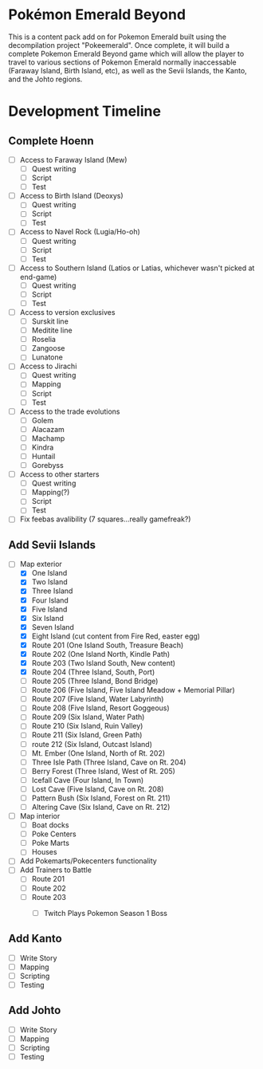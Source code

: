 # Pokémon Emerald Beyond
This is a content pack add on for Pokemon Emerald built using the decompilation project "Pokeemerald". Once complete, it will build a complete Pokemon Emerald Beyond game which will allow the player to travel to various sections of Pokemon Emerald normally inaccessable (Faraway Island, Birth Island, etc), as well as the Sevii Islands, the Kanto, and the Johto regions.


# Development Timeline

## Complete Hoenn
- [ ] Access to Faraway Island (Mew)
    - [ ] Quest writing
    - [ ] Script
    - [ ] Test
- [ ] Access to Birth Island (Deoxys)
    - [ ] Quest writing
    - [ ] Script
    - [ ] Test
- [ ] Access to Navel Rock (Lugia/Ho-oh)
    - [ ] Quest writing
    - [ ] Script
    - [ ] Test
- [ ] Access to Southern Island (Latios or Latias, whichever wasn't picked at end-game)
    - [ ] Quest writing
    - [ ] Script
    - [ ] Test
- [ ] Access to version exclusives
    - [ ] Surskit line
    - [ ] Meditite line
    - [ ] Roselia
    - [ ] Zangoose
    - [ ] Lunatone
- [ ] Access to Jirachi
    - [ ] Quest writing
    - [ ] Mapping
    - [ ] Script
    - [ ] Test
- [ ] Access to the trade evolutions
    - [ ] Golem
    - [ ] Alacazam
    - [ ] Machamp
    - [ ] Kindra
    - [ ] Huntail
    - [ ] Gorebyss
- [ ] Access to other starters
    - [ ] Quest writing
    - [ ] Mapping(?)
    - [ ] Script
    - [ ] Test
- [ ] Fix feebas avalibility (7 squares...really gamefreak?)

## Add Sevii Islands
- [ ] Map exterior
    - [x] One Island
    - [x] Two Island
    - [x] Three Island
    - [x] Four Island
    - [x] Five Island
    - [x] Six Island
    - [x] Seven Island
    - [x] Eight Island (cut content from Fire Red, easter egg)
    - [x] Route 201 (One Island South, Treasure Beach)
    - [x] Route 202 (One Island North, Kindle Path)
    - [x] Route 203 (Two Island South, New content)
    - [x] Route 204 (Three Island, South, Port)
    - [ ] Route 205 (Three Island, Bond Bridge)
    - [ ] Route 206 (Five Island, Five Island Meadow + Memorial Pillar)
    - [ ] Route 207 (Five Island, Water Labyrinth)
    - [ ] Route 208 (Five Island, Resort Goggeous)
    - [ ] Route 209 (Six Island, Water Path)
    - [ ] Route 210 (Six Island, Ruin Valley)
    - [ ] Route 211 (Six Island, Green Path)
    - [ ] route 212 (Six Island, Outcast Island)
    - [ ] Mt. Ember (One Island, North of Rt. 202)
    - [ ] Three Isle Path (Three Island, Cave on Rt. 204)
    - [ ] Berry Forest (Three Island, West of Rt. 205)
    - [ ] Icefall Cave (Four Island, In Town)
    - [ ] Lost Cave (Five Island, Cave on Rt. 208)
    - [ ] Pattern Bush (Six Island, Forest on Rt. 211)
    - [ ] Altering Cave (Six Island, Cave on Rt. 212)
- [ ] Map interior
    - [ ] Boat docks
    - [ ] Poke Centers
    - [ ] Poke Marts
    - [ ] Houses
- [ ] Add Pokemarts/Pokecenters functionality
- [ ] Add Trainers to Battle
    - [ ] Route 201
    - [ ] Route 202
    - [ ] Route 203
        - [ ] Twitch Plays Pokemon Season 1 Boss
    

## Add Kanto
- [ ] Write Story
- [ ] Mapping
- [ ] Scripting
- [ ] Testing

## Add Johto
- [ ] Write Story
- [ ] Mapping
- [ ] Scripting
- [ ] Testing
